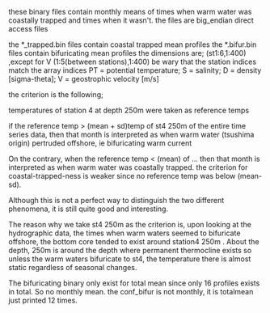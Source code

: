 these binary files contain monthly means of times when warm water was coastally trapped and times when it wasn't. the files are big_endian direct access files

the *_trapped.bin files contain coastal trapped mean profiles 
the *.bifur.bin files contain bifuricating mean profiles
the dimensions are; (st1:6,1:400) ,except for V (1:5(between stations),1:400) be wary that the station indices match the array indices
PT = potential temperature; S = salinity; D = density [sigma-theta]; V = geostrophic velocity [m/s]

the criterion is the following;

temperatures of station 4 at depth 250m were taken as reference temps

if the reference temp > (mean + sd)temp of st4 250m of the entire time series data,
then that month is interpreted as when warm water (tsushima origin) pertruded offshore, ie bifuricating warm current

On the contrary, when the reference temp < (mean) of ... then that month is interpreted as when warm water was coastally trapped. the criterion for coastal-trapped-ness is weaker since no reference temp was below (mean-sd). 

Although this is not a perfect way to distinguish the two different phenomena, it is still quite good and interesting.

The reason why we take st4 250m as the criterion is, upon looking at the hydrographic data, the times when warm waters seemed to bifuricate offshore, the bottom core tended to exist around station4 250m . About the depth, 250m is around the depth where permanent thermocline exists so unless the warm waters bifuricate to st4, the temperature there is almost static regardless of seasonal changes.

The bifuricating binary only exist for total mean since only 16 profiles exists in total. So no monthly mean. the conf_bifur is not monthly, it is totalmean just printed 12 times.
